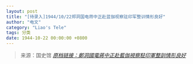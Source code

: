 ```yaml
---
layout: post
title: "[待录入]1944/10/22郑洞国电蒋中正赴蓝伽视察驻印军整训情形良好"
author: "电文"
category: "Liao's Tele"
tags: 分类
date: 1944-10-22 00:00:00 +0800
---
```

> 来源：国史馆 [*原档链接：鄭洞國電蔣中正赴藍伽視察駐印軍整訓情形良好*](https://ahonline.drnh.gov.tw/index.php?act=Display/image/5894516oq3gT3=)